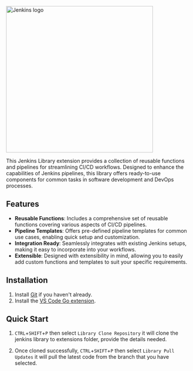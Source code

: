 <a href="https://jenkins.io">
    <img width="400" src="https://camo.githubusercontent.com/c6def8701725d77cd560f24ea2f46a67543a79adbddc33217181f9318c50d576/68747470733a2f2f7777772e6a656e6b696e732e696f2f696d616765732f6a656e6b696e732d6c6f676f2d7469746c652d6461726b2e737667" alt="Jenkins logo"> 
</a>

This Jenkins Library extension provides a collection of reusable functions and pipelines for streamlining CI/CD workflows. Designed to enhance the capabilities of Jenkins pipelines, this library offers ready-to-use components for common tasks in software development and DevOps processes.

## Features

- **Reusable Functions**: Includes a comprehensive set of reusable functions covering various aspects of CI/CD pipelines.
- **Pipeline Templates**: Offers pre-defined pipeline templates for common use cases, enabling quick setup and customization.
- **Integration Ready**: Seamlessly integrates with existing Jenkins setups, making it easy to incorporate into your workflows.
- **Extensible**: Designed with extensibility in mind, allowing you to easily add custom functions and templates to suit your specific requirements.

## Installation

1.  Install [Git](https://git-scm.com/) if you haven't already.
1.  Install the [VS Code Go extension](https://marketplace.visualstudio.com/items?itemName=JenkinsLibrarySimplified.jlib&ssr=false#review-details).

## Quick Start
1. `CTRL`+`SHIFT`+`P` then select `Library Clone Repository` it will clone the jenkins library to extensions folder, provide the details needed.

1. Once cloned successfully, `CTRL`+`SHIFT`+`P` then select `Library Pull Updates` it will pull the latest code from the branch that you have selected.
